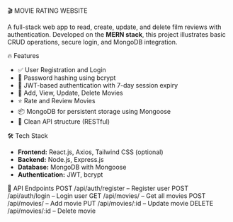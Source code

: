 🎬 MOVIE RATING WEBSITE

A full-stack web app to read, create, update, and delete film reviews with authentication. Developed on the **MERN stack**, this project illustrates basic CRUD operations, secure login, and MongoDB integration.

🔥 Features

- ✅ User Registration and Login
- 🔐 Password hashing using bcrypt
- 🔑 JWT-based authentication with 7-day session expiry
- 🎥 Add, View, Update, Delete Movies
- ⭐ Rate and Review Movies
- 📦 MongoDB for persistent storage using Mongoose
- 🧭 Clean API structure (RESTful)

🛠️ Tech Stack

- **Frontend:** React.js, Axios, Tailwind CSS (optional)
- **Backend:** Node.js, Express.js
- **Database:** MongoDB with Mongoose
- **Authentication:** JWT, bcrypt


📌 API Endpoints
POST /api/auth/register – Register user
POST /api/auth/login – Login user
GET /api/movies/ – Get all movies
POST /api/movies/ – Add movie
PUT /api/movies/:id – Update movie
DELETE /api/movies/:id – Delete movie




